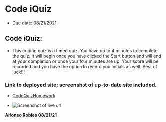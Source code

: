 # Code iQuiz

* Due date: 08/21/2021

## Code iQuiz:

* This coding quiz is a timed quiz. You have up to 4 minutes to complete the quiz. It will begin once you have clicked the Start button and will end at your completion or once your four minutes are up. Your score will be recorded and you have the option to record you initials as well. Best of luck!!!

### Link to deployed site; screenshot of up-to-date site included.

* [CodeQuizHomework](https://fons3517.github.io/codeQuiz/)

* ![Screenshot of live url]()

**Alfonso Robles 08/21/21**
